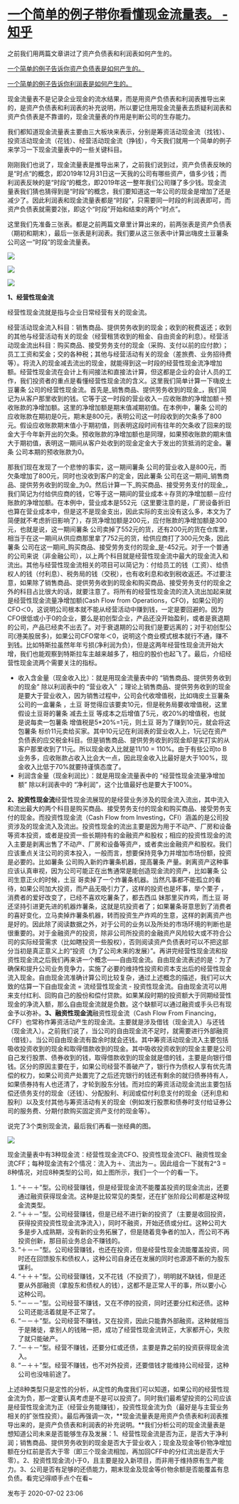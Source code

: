# [一个简单的例子带你看懂现金流量表。 - 知乎](https://zhuanlan.zhihu.com/p/153544316)

之前我们用两篇文章讲过了资产负债表和利润表如何产生的。

[一个简单的例子告诉你资产负债表是如何产生的。](http://mp.weixin.qq.com/s?__biz=MzU1NDA0OTM4MQ==&mid=2247483680&idx=1&sn=324c06d25e2cdad5a2a10ad578235f17&chksm=fbe8cb2acc9f423cfe82dfc75a33d4a7cc1f3122a7238fa7d338df5168b844ff21e1b7fc594c&scene=21#wechat_redirect)

[一个简单的例子告诉你利润表是如何产生的。](http://mp.weixin.qq.com/s?__biz=MzU1NDA0OTM4MQ==&mid=2247483699&idx=1&sn=cf1022496d536a742538ad3365909ea6&chksm=fbe8cb39cc9f422f09258fda88b747a9ce947d6c9e77ef84678802c3d33113b3f7c5811ac754&scene=21#wechat_redirect)

现金流量表不是记录企业现金的流水结果，而是用资产负债表和利润表推导出来的，是资产负债表和利润表的补充说明，所以要记住用现金流量表去质疑利润表和资产负债表是不靠谱的，现金流量表的作用是判断公司的生存能力。  

我们都知道现金流量表主要由三大板块来表示，分别是筹资活动现金流（找钱）、投资活动现金流（花钱）、经营活动现金流（挣钱），今天我们就用一个简单的例子来学习一下现金流量表中的一些关键科目。

刚刚我们也说了，现金流量表是推导出来了，之前我们说到过，资产负债表反映的是“时点“的概念，即2019年12月31日这一天我的公司有哪些资产，值多少钱；而利润表反映的是“时段“的概念，即2019年这一整年我们公司赚了多少钱。现金流量表我们猜也猜得到是“时段”的概念，我们要知道这一年公司的现金是增加了还是减少了。因此利润表和现金流量表都是“时段”，只需要同一时段的利润表即可，而资产负债表就需要2张，即这个“时段”开始和结束的两个“时点”。

这里我们先准备三张表。都是之前两篇文章里计算出来的，前两张表是资产负债表（期初和期末），最后一张表是利润表。我们要从这三张表中计算出嗨皮土豆薯条 公司这一“时段”的现金流量表。

![](https://pic4.zhimg.com/v2-b48758cea79ab5d2499e2b3d7613cb07_b.jpg)

![](https://pic1.zhimg.com/v2-b2be4123bf521cc4fe8e70923453bd48_b.jpg)

![](https://pic3.zhimg.com/v2-7e63ae3e25de460c166392d97a3639ca_b.jpg)

**1、经营性现金流**

经营性现金流就是指与企业日常经营有关的现金流。

经营活动现金流入科目：销售商品、提供劳务收到的现金；收到的税费返还；收到的其他与经营活动有关的现金（经营租赁收到的租金、自由资金的利息）。经营活动现金流出科目：购买商品、接受劳务支付的现金（采购、支付以前的应付款）；员工工资和奖金；交的各种税；其他与经营活动有关的现金（差旅费、业务招待费等）。将流入的现金减去流出的现金，就能得到这一时段的经营性现金流净增加额。经营性现金流在会计上有间接法和直接法计算，但这都是企业的会计人员的工作，我们投资者的重点是看懂经营性现金流的含义。这里我们简单计算一下嗨皮土豆薯条 公司的经营性现金流。首先是_销售商品、提供劳务收到的现金_，我们简记为从客户那里收到的钱。它等于这一时段的营业收入－应收账款的净增加额＋预收账款的净增加额。这里的净增加额是期末值减期初值。在本例中，薯条 公司的应收账款在期初是0元，期末是800元，表明公司这一时段收到的欠条多了800元。假设应收账款期末值小于期初值，则表明这段时间有往年的欠条收了回来的现金大于今年新开出的欠条。预收账款的净增加额也是同理，如果预收账款的期末值大于期初值，表明这一期间从客户处收到的现金定金大于发出的货抵消的定金。薯条 公司本期的预收账款为0。

那我们现在发现了一个悲惨的事实，这一期间薯条 公司的营业收入是800元，而欠条增加了800元，同时也没收到客户的定金，因此薯条 公司在这一期间_销售商品、提供劳务收到的现金_为0。然后计算一下_购买商品、接受劳务支付的现金_，我们简记为付给供应商的钱，它等于这一期间的营业成本＋存货的净增加额－应付账款的净增加额。在本例中，营业成本是552元（这里要注意的是，厂房设备折旧也算在营业成本中，但是这不是现金支出，因此实际的支出没有这么多，本文为了简便就不考虑折旧影响了），存货净增加额是200元，应付账款的净增加额是300元，也就是说，这一期间薯条 公司卖掉了552元的货，还有200元的货在仓库里，相当于在这一期间从供应商那里拿了752元的货，给供应商打了300元欠条，因此薯条 公司在这一期间_购买商品、接受劳务支付的现金_是-452元。对于一个普通的公司来说（非金融公司），以上两个科目就是经营性现金流中最大的现金流入和流出。其他与经营性现金流相关的项目可以简记为：付给员工的钱（工资）、给债权人的钱（付利息）、税务局的钱（交税），也有收利息和收到税收返还。不过要注意，如果除了销售商品、提供劳务收到的现金和购买商品、接受劳务支付的现金之外的科目占比很大的话，就要注意了。将所有的经营性现金流的流入流出加起来就是经营性现金流量净增加额(Cash Flow from Operations，CFO)，如果公司的CFO＜0，这说明公司根本就不能从经营活动中赚到钱，一定是要回避的。因为CFO很低或小于0的企业，要么是初创型企业，产品还没开始盈利，或者是衰退期的公司，产品已经卖不出去了。对于衰退期的公司我们是要远离的；对于初创型公司(港美股居多)，如果公司CFO常年＜0，说明这个商业模式根本就行不通，赚不到钱。比如特斯拉虽然年年亏损(净利润为负)，但是这两年经营性现金流开始大增，我们也能观察到特斯拉车主越来越多了，相应的股价也起飞了。最后，介绍经营性现金流两个需要关注的指标。

-   收入含金量（现金收入比）：就是用现金流量表中的 “销售商品、提供劳务收到的现金” 除以利润表中的 “营业收入” ；理论上销售商品、提供劳务收到的现金是要大于营业收入，因为销售过程中，公司会代收增值税，比如嗨皮土豆薯条公司的一盒薯条 ，土豆 哥觉得应该要卖10元，但是税务局要收增值税，这里假设土豆哥的薯条 减去土豆 等成本之后增值了5元，收20%的增值税，也就是说每卖一包薯条 增值税是5\*20%=1元，则土豆 哥为了赚到10元，就会将这包薯条 标价11元卖给买家。其中10元记在利润表的营业收入上，1元记在资产负债表的应交税金科目。但是销售商品、提供劳务收到的现金却是实打实的从客户那里收到了11元。所以现金收入比就是11/10 = 110%。由于有些公司to B业务多，应收账款占收入比会大一点，因此现金收入比最好是大于100%，现金收入比低于70%就要持谨慎态度了。
-   利润含金量（现金利润比）：就是用现金流量表中的 “经营性现金流量净增加额” 除以利润表中的 “净利润”，这个比值最好也是要大于100%。

**2、投资性现金流**经营性现金流展现的是经营业务涉及的现金流入流出，其中流入和流出最大的两个科目是购买商品、接受劳务支付的现金和购买商品、接受劳务支付的现金。而投资性现金流（Cash Flow from Investing，CFI）涵盖的是公司投资涉及的现金流入及流出。投资性现金的流出主要是因为用于不动产、厂房和设备等资本投资，或者是投资一些长期持有的金融资产和股权；相应的投资性现金的流入主要是剥离出售了不动产、厂房和设备等资产，或者卖出金融资产和股权。我们应该重点关注公司的资本投入，一般而言，想要保持竞争力并增加市场份额，投资是必要的。比如薯条 公司购入新的炸薯条机器，提高薯条 产量。剥离资产这种事应该认真审视，因为公司可能正在出售通常是能创造现金流的资产，比如薯条 公司生意正火的时候，土豆 哥卖掉了一个炸薯条机器。当然凡事都不能孤立的看待，如果公司加大投资，而产品无吸引力了，这样的投资也是坏事，举个栗子 ，消费者的爱好改变了，已经不喜欢吃薯条了，都去西瓜 妹那里买炸鸡，而土豆 哥还坚持引进更先进的机器炸薯条，这就是坑投资者了；如果薯条哥意思到了消费者的喜好变化，立马卖掉炸薯条机器，转而投资生产炸鸡的生意，这样的剥离资产也是好的。因此除了阅读数据之外，对于公司的业务以及所处的市场环境的判断也是很重要的。对于金融资产的投资，除非公司所投资的金融资产风险较大或不符合公司的实际经营需求（比如瞎投资一些股权），否则阅读资产负债表时可以不把这部分当初是真正意义上的“投资（为了公司未来的发展）”。再讲完经营性现金流和投资性现金流之后我们再来讲一个概念——自由现金流。自由现金流表述的是：为了确保和提升公司业务竞争力，实施了必要的维持性投资和资本支出后的经营性现金流入现金。自由现金流准确计算公司比较复杂，通过上述概念的描述，我们可以大致的估算一下自由现金流 = 流经营性现金流 - 投资性现金流。自由现金流可以用来支付红利、回购自己的股份和偿付贷款。如果某段时期的投资额大于同期经营性现金的净流入额，那么自由现金流就是负数。这个缺额可以通过融资或手头已有现金予以弥补。**3、融资性现金流**融资性现金流（Cash Flow From Financing，CFF）也常称作筹资活动产生的现金流。主要就是涉及借钱（现金流入）与还钱（现金流入）。之前我们说了，当公司的自由现金流不足时，就需要进行外部融资（借钱）。当公司自由现金流有盈余时就会还钱。其中筹资活动现金流入主要包括吸收投资收到的现金和取得借款收到的现金。其中吸收投资收到的现金主要是公司自己发行股票、债券收到的钱，取得借款收到的现金就是借的钱，主要是向银行借钱。区分的原因主要在于，如果公司经营不善破产了，银行作为债权人享有优先清偿的权力，如果公司资产处置完了之后还完银行的钱还有剩余的就归债券持有人，如果债券持有人也还清了，才轮到股东分钱。而对应的筹资活动现金流出主要包括偿还债务支付的现金（还钱）、分配股利、利润或偿付利息支付的现金（还利息和股利）以及支付其他与筹资活动有关的现金（例如发行股票和债券时支付给证券公司的服务费、分期付款购买固定资产支付的现金等）。

说完了3个类别现金流，最后我们再看一张经典的图。

![](https://pic4.zhimg.com/v2-6197b6d52299c62033e95160d907624b_b.jpg)

现金流量表中有3种现金流：经营性现金流CFO、投资性现金流CFI、融资性现金流CFF；每种现金流有2个情况：流入为＋、流出为－。因此组合一下就有2^3 = 8种情况，对应8种类型的公司，如上图所示，我们一个一个的看一下。

1.  “＋－＋”型。公司经营赚钱，但是经营现金流不能覆盖投资的现金流出，还要通过融资获得现金流。这种是比较常见的类型，还在扩张阶段公司都是这种现金流类型。
2.  “＋＋－”型。公司经营赚钱，但是已经不进行新的投资了（主要是收回投资，获得投资投资性现金流净流入），同时不融资，开始还债或分红。这种公司大多是步入成熟期，没有新的业务拓展了，但是随着竞争者的加入，而公司不再投资创新，那目前业务总会不赚钱的。
3.  “＋－－”型。公司经营赚钱，也还在投资，但是经营性现金流能覆盖投资，同时还在回馈股东和债权人，这种公司自身还在发展的同时也源源不断的为股东谋利。
4.  “＋＋＋”型。公司经营赚钱，又不花钱（不投资了），明明就不缺钱，但是还要从外部融资（拿股东和债权人的钱），这都不是正常人干的事，所以要小心这种公司。
5.  “－－－”型。公司经营不赚钱，又在不停的投资，同时还要分红和还债。这种公司还能活着就是不正常了。
6.  “－－＋”型。公司经营不赚钱，又在投资，因此只能靠外部融资。这种就相当于是赌徒，拿别人的钱赌一把，成功了经营性现金流转正，大家都开心，失败了就只能破产。
7.  “－＋－”型。经营不赚钱，还要分红或还债，主要是靠之前的投资获得现金流入。
8.  “－＋＋”型。经营不赚钱，也不对外投资，还要借钱才能维持公司经营，这种公司也没啥前途了。

上述8种类型只是定性的分析，从定性的角度我们可以知道，如果公司的经营性现金流为负，那一定要认真考虑是不是可以投资了。同时我们最希望投资的公司应该是经营性现金流为正（经营业务能赚钱），投资性现金流为负（最好是与主营业务相关的扩张性投资）。最后再强调一次，**现金流量表是用资产负债表和利润表推导出来的，是资产负债表和利润表的补充说明。**我们分析公司的现金流量表是想知道公司未来是否能够生存及发展：1、经营性现金流是否为正，是否大于净利润；销售商品、提供劳务收到的现金是否大于营业收入；现金及现金等价物净增加额在分红前是否大于零（即三个现金流相加，再加回CFF中的分红流出是否大于零）。2、投资性现金流小于0，且主要是投入新项目，而非用于维持原有生产能力。3、公司是否有足够的还债能力，期末现金及现金等价物余额是否能覆盖有息负债。看完记得顺手点个在看~

发布于 2020-07-02 23:06
